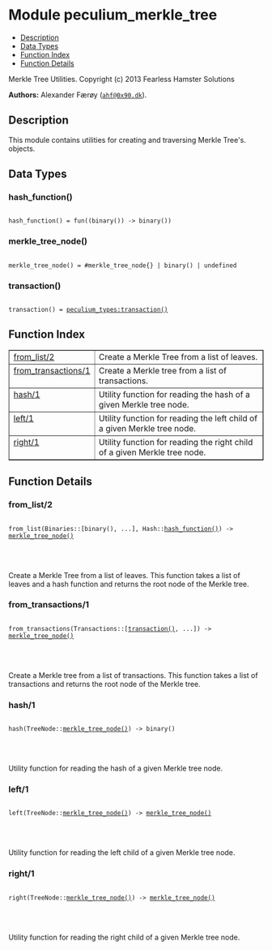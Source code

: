 

# Module peculium_merkle_tree #
* [Description](#description)
* [Data Types](#types)
* [Function Index](#index)
* [Function Details](#functions)


Merkle Tree Utilities.
Copyright (c)  2013 Fearless Hamster Solutions

__Authors:__ Alexander Færøy ([`ahf@0x90.dk`](mailto:ahf@0x90.dk)).
<a name="description"></a>

## Description ##
   This module contains utilities for creating and traversing Merkle Tree's.
objects.
<a name="types"></a>

## Data Types ##




### <a name="type-hash_function">hash_function()</a> ###



<pre><code>
hash_function() = fun((binary()) -&gt; binary())
</code></pre>





### <a name="type-merkle_tree_node">merkle_tree_node()</a> ###



<pre><code>
merkle_tree_node() = #merkle_tree_node{} | binary() | undefined
</code></pre>





### <a name="type-transaction">transaction()</a> ###



<pre><code>
transaction() = <a href="peculium_types.md#type-transaction">peculium_types:transaction()</a>
</code></pre>


<a name="index"></a>

## Function Index ##


<table width="100%" border="1" cellspacing="0" cellpadding="2" summary="function index"><tr><td valign="top"><a href="#from_list-2">from_list/2</a></td><td>Create a Merkle Tree from a list of leaves.</td></tr><tr><td valign="top"><a href="#from_transactions-1">from_transactions/1</a></td><td>Create a Merkle tree from a list of transactions.</td></tr><tr><td valign="top"><a href="#hash-1">hash/1</a></td><td>Utility function for reading the hash of a given Merkle tree node.</td></tr><tr><td valign="top"><a href="#left-1">left/1</a></td><td>Utility function for reading the left child of a given Merkle tree node.</td></tr><tr><td valign="top"><a href="#right-1">right/1</a></td><td>Utility function for reading the right child of a given Merkle tree node.</td></tr></table>


<a name="functions"></a>

## Function Details ##

<a name="from_list-2"></a>

### from_list/2 ###


<pre><code>
from_list(Binaries::[binary(), ...], Hash::<a href="#type-hash_function">hash_function()</a>) -&gt; <a href="#type-merkle_tree_node">merkle_tree_node()</a>
</code></pre>

<br></br>


Create a Merkle Tree from a list of leaves.
This function takes a list of leaves and a hash function and returns the
root node of the Merkle tree.
<a name="from_transactions-1"></a>

### from_transactions/1 ###


<pre><code>
from_transactions(Transactions::[<a href="#type-transaction">transaction()</a>, ...]) -&gt; <a href="#type-merkle_tree_node">merkle_tree_node()</a>
</code></pre>

<br></br>


Create a Merkle tree from a list of transactions.
This function takes a list of transactions and returns the root node of the
Merkle tree.
<a name="hash-1"></a>

### hash/1 ###


<pre><code>
hash(TreeNode::<a href="#type-merkle_tree_node">merkle_tree_node()</a>) -&gt; binary()
</code></pre>

<br></br>


Utility function for reading the hash of a given Merkle tree node.
<a name="left-1"></a>

### left/1 ###


<pre><code>
left(TreeNode::<a href="#type-merkle_tree_node">merkle_tree_node()</a>) -&gt; <a href="#type-merkle_tree_node">merkle_tree_node()</a>
</code></pre>

<br></br>


Utility function for reading the left child of a given Merkle tree node.
<a name="right-1"></a>

### right/1 ###


<pre><code>
right(TreeNode::<a href="#type-merkle_tree_node">merkle_tree_node()</a>) -&gt; <a href="#type-merkle_tree_node">merkle_tree_node()</a>
</code></pre>

<br></br>


Utility function for reading the right child of a given Merkle tree node.
